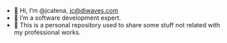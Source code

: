 - 👋 Hi, I’m @jcatena, jc@diwaves.com
- 👀 I’m a software development expert.
- 🌱 This is a personal repository used to share some stuff not related with my professional works.

<!---
jcatena/jcatena is a ✨ special ✨ repository because its `README.md` (this file) appears on your GitHub profile.
You can click the Preview link to take a look at your changes.
--->
